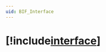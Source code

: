 ```yaml
---
uid: BIF_Interface
---
```


# [!include[interface](../includes/product-long.md)]

<!-- Customized for DeltaV -->


